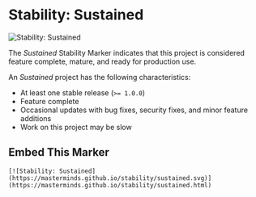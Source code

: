 # Stability: Sustained

![Stability: Sustained](https://masterminds.github.io/stability/sustained.svg)

The *Sustained* Stability Marker indicates that this project is
considered feature complete, mature, and ready for production use.

An *Sustained* project has the following characteristics:

- At least one stable release (`>= 1.0.0`)
- Feature complete
- Occasional updates with bug fixes, security fixes, and minor feature
  additions
- Work on this project may be slow

## Embed This Marker

```
[![Stability: Sustained](https://masterminds.github.io/stability/sustained.svg)](https://masterminds.github.io/stability/sustained.html)
```
